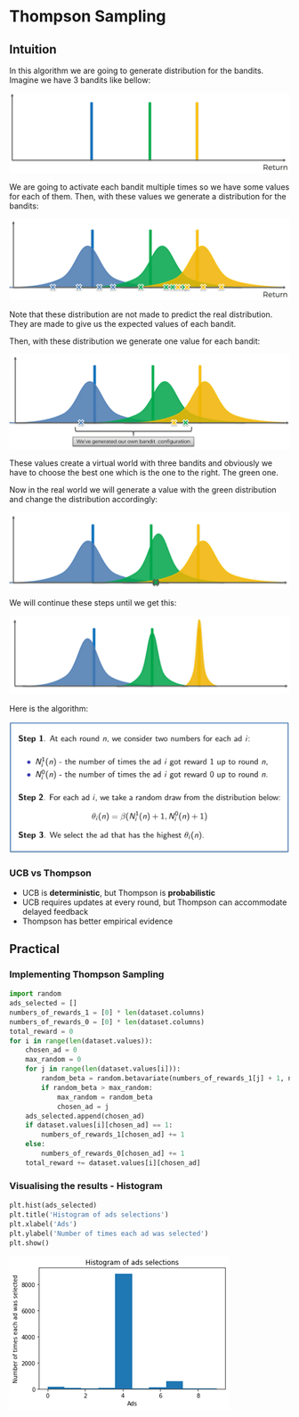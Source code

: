 # Thompson Sampling

## Intuition

In this algorithm we are going to generate distribution for the bandits. Imagine we have 3 bandits like bellow:

![chart](chart-min.PNG)

We are going to activate each bandit multiple times so we have some values for each of them. Then, with these values we generate a distribution for the bandits:

![chart2](chart2-min.PNG)

Note that these distribution are not made to predict the real distribution. They are made to give us the expected values of each bandit.

Then, with these distribution we generate one value for each bandit:

![chart3](chart3-min.PNG)

These values create a virtual world with three bandits and obviously we have to choose the best one which is the one to the right. The green one.

Now in the real world we will generate a value with the green distribution and change the distribution accordingly:

![chart4](chart4-min.PNG)

We will continue these steps until we get this:

![chart5](chart5-min.PNG)

Here is the algorithm:

![algorithm](Thompson_Sampling_Slide-min.png)

### UCB vs Thompson

* UCB is **deterministic**, but Thompson is **probabilistic**
* UCB requires updates at every round, but Thompson can accommodate delayed feedback
* Thompson has better empirical evidence

## Practical

### Implementing Thompson Sampling

```python
import random
ads_selected = []
numbers_of_rewards_1 = [0] * len(dataset.columns)
numbers_of_rewards_0 = [0] * len(dataset.columns)
total_reward = 0
for i in range(len(dataset.values)):
    chosen_ad = 0
    max_random = 0
    for j in range(len(dataset.values[i])):
        random_beta = random.betavariate(numbers_of_rewards_1[j] + 1, numbers_of_rewards_0[j] + 1)
        if random_beta > max_random:
            max_random = random_beta
            chosen_ad = j
    ads_selected.append(chosen_ad)
    if dataset.values[i][chosen_ad] == 1:
        numbers_of_rewards_1[chosen_ad] += 1
    else:
        numbers_of_rewards_0[chosen_ad] += 1
    total_reward += dataset.values[i][chosen_ad]
```

### Visualising the results - Histogram

```python
plt.hist(ads_selected)
plt.title('Histogram of ads selections')
plt.xlabel('Ads')
plt.ylabel('Number of times each ad was selected')
plt.show()
```

![result-vis](result-vis.png)